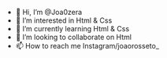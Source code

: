 - 👋 Hi, I’m @Joa0zera
- 👀 I’m interested in Html & Css
- 🌱 I’m currently learning Html & Css 
- 💞️ I’m looking to collaborate on Html
- 📫 How to reach me Instagram/joaorosseto_

<!---
Joa0zera/Joa0zera is a ✨ special ✨ repository because its `README.md` (this file) appears on your GitHub profile.
You can click the Preview link to take a look at your changes.
--->
